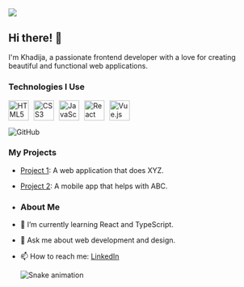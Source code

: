 ## ![](https://capsule-render.vercel.app/api?text=Welcome%20to%20My%20Profile!&animation=fadeIn&type=waving&color=gradient&height=100)

## Hi there! 👋
I'm Khadija, a passionate frontend developer with a love for creating beautiful and functional web applications.

### Technologies I Use

<div style="display: flex; align-items: center; justify-content: flex-start;">
    <img src="https://cdn.jsdelivr.net/gh/devicons/devicon/icons/html5/html5-original.svg" alt="HTML5" width="40" height="40" style="margin-right: 10px;"/>
    <img src="https://cdn.jsdelivr.net/gh/devicons/devicon/icons/css3/css3-original.svg" alt="CSS3" width="40" height="40" style="margin-right: 10px;"/>
    <img src="https://cdn.jsdelivr.net/gh/devicons/devicon/icons/javascript/javascript-original.svg" alt="JavaScript" width="40" height="40" style="margin-right: 10px;"/>
    <img src="https://cdn.jsdelivr.net/gh/devicons/devicon/icons/react/react-original.svg" alt="React" width="40" height="40" style="margin-right: 10px;"/>
    <img src="https://cdn.jsdelivr.net/gh/devicons/devicon/icons/vuejs/vuejs-original.svg" alt="Vue.js" width="40" height="40"/>
</div>


![GitHub](https://img.shields.io/badge/GitHub-000000?style=for-the-badge&logo=GitHub&logoColor=white)

### My Projects
- [Project 1](https://github.com/Khadija4630/project1): A web application that does XYZ.
- [Project 2](https://github.com/Khadija4630/project2): A mobile app that helps with ABC.

- ### About Me
- 🌱 I’m currently learning React and TypeScript.
- 💬 Ask me about web development and design.
- 📫 How to reach me: [LinkedIn](https://www.linkedin.com/in/yourprofile)

  ![Snake animation](https://github.com/Khadija4630/Khadija4630/blob/output/github-contribution-grid-snake.svg)
<!--
**Khadija4630/Khadija4630** is a ✨ _special_ ✨ repository because its `README.md` (this file) appears on your GitHub profile.

Here are some ideas to get you started:

- 🔭 I’m currently working on ...
- 🌱 I’m currently learning ...
- 👯 I’m looking to collaborate on ...
- 🤔 I’m looking for help with ...
- 💬 Ask me about ...
- 📫 How to reach me: ...
- 😄 Pronouns: ...
- ⚡ Fun fact: ...
-->

